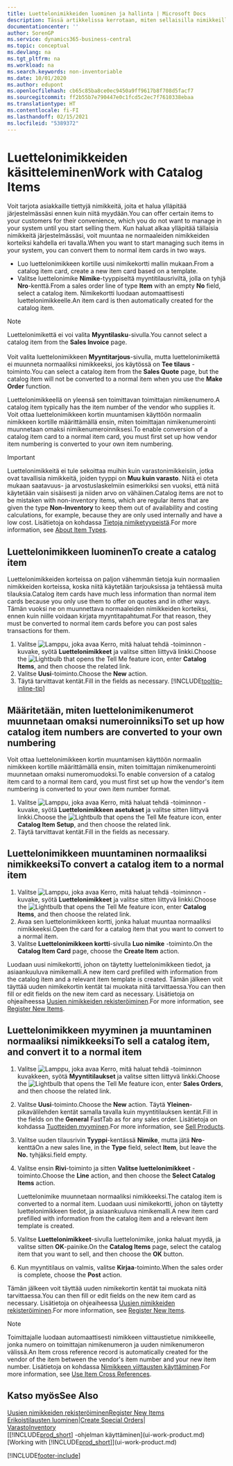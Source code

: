```yaml
---
title: Luettelonimikkeiden luominen ja hallinta | Microsoft Docs
description: Tässä artikkelissa kerrotaan, miten sellaisilla nimikkeillä käydään kauppaa, jotka ovat kuuluvat toimittajien nimikeluetteloon, mutta eivät omaan nimikeluetteloosi.
documentationcenter: ''
author: SorenGP
ms.service: dynamics365-business-central
ms.topic: conceptual
ms.devlang: na
ms.tgt_pltfrm: na
ms.workload: na
ms.search.keywords: non-inventoriable
ms.date: 10/01/2020
ms.author: edupont
ms.openlocfilehash: cb65c85ba8ce0ec9450a9ff9617b8f708d5facf7
ms.sourcegitcommit: ff2b55b7e790447e0c1fcd5c2ec7f7610338ebaa
ms.translationtype: HT
ms.contentlocale: fi-FI
ms.lasthandoff: 02/15/2021
ms.locfileid: "5389372"
---
```

# <a name="work-with-catalog-items"></a><span data-ttu-id="6c9c1-103">Luettelonimikkeiden käsitteleminen</span><span class="sxs-lookup"><span data-stu-id="6c9c1-103">Work with Catalog Items</span></span>
<span data-ttu-id="6c9c1-104">Voit tarjota asiakkaille tiettyjä nimikkeitä, joita et halua ylläpitää järjestelmässäsi ennen kuin niitä myydään.</span><span class="sxs-lookup"><span data-stu-id="6c9c1-104">You can offer certain items to your customers for their convenience, which you do not want to manage in your system until you start selling them.</span></span> <span data-ttu-id="6c9c1-105">Kun haluat alkaa ylläpitää tällaisia nimikkeitä järjestelmässäsi, voit muuntaa ne normaaleiden nimikkeiden korteiksi kahdella eri tavalla.</span><span class="sxs-lookup"><span data-stu-id="6c9c1-105">When you want to start managing such items in your system, you can convert them to normal item cards in two ways.</span></span>

* <span data-ttu-id="6c9c1-106">Luo luettelonimikkeen kortille uusi nimikekortti mallin mukaan.</span><span class="sxs-lookup"><span data-stu-id="6c9c1-106">From a catalog item card, create a new item card based on a template.</span></span>
* <span data-ttu-id="6c9c1-107">Valitse luettelonimike **Nimike**-tyyppiseltä myyntitilausriviltä, jolla on tyhjä **Nro**-kenttä.</span><span class="sxs-lookup"><span data-stu-id="6c9c1-107">From a sales order line of type **Item** with an empty **No** field, select a catalog item.</span></span> <span data-ttu-id="6c9c1-108">Nimikekortti luodaan automaattisesti luettelonimikkeelle.</span><span class="sxs-lookup"><span data-stu-id="6c9c1-108">An item card is then automatically created for the catalog item.</span></span>

> [!NOTE]  
> <span data-ttu-id="6c9c1-109">Luettelonimikettä ei voi valita **Myyntilasku**-sivulla.</span><span class="sxs-lookup"><span data-stu-id="6c9c1-109">You cannot select a catalog item from the **Sales Invoice** page.</span></span><br /><br />
> <span data-ttu-id="6c9c1-110">Voit valita luettelonimikkeen **Myyntitarjous**-sivulla, mutta luettelonimikettä ei muunneta normaaliksi nimikkeeksi, jos käytössä on **Tee tilaus** -toiminto.</span><span class="sxs-lookup"><span data-stu-id="6c9c1-110">You can select a catalog item from the **Sales Quote** page, but the catalog item will not be converted to a normal item when you use the **Make Order** function.</span></span>

<span data-ttu-id="6c9c1-111">Luettelonimikkeellä on yleensä sen toimittavan toimittajan nimikenumero.</span><span class="sxs-lookup"><span data-stu-id="6c9c1-111">A catalog item typically has the item number of the vendor who supplies it.</span></span> <span data-ttu-id="6c9c1-112">Voit ottaa luettelonimikkeen kortin muuntamisen käyttöön normaalin nimikkeen kortille määrittämällä ensin, miten toimittajan nimikenumerointi muunnetaan omaksi nimikenumeroinniksesi.</span><span class="sxs-lookup"><span data-stu-id="6c9c1-112">To enable conversion of a catalog item card to a normal item card, you must first set up how vendor item numbering is converted to your own item numbering.</span></span>   

> [!Important]
> <span data-ttu-id="6c9c1-113">Luettelonimikkeitä ei tule sekoittaa muihin kuin varastonimikkeisiin, jotka ovat tavallisia nimikkeitä, joiden tyyppi on **Muu kuin varasto**. Niitä ei oteta mukaan saatavuus- ja arvostuslaskelmiin esimerkiksi sen vuoksi, että niitä käytetään vain sisäisesti ja niiden arvo on vähäinen.</span><span class="sxs-lookup"><span data-stu-id="6c9c1-113">Catalog items are not to be mistaken with non-inventory items, which are regular items that are given the type **Non-Inventory** to keep them out of availability and costing calculations, for example, because they are only used internally and have a low cost.</span></span> <span data-ttu-id="6c9c1-114">Lisätietoja on kohdassa [Tietoja nimiketyypeistä](inventory-about-item-types.md).</span><span class="sxs-lookup"><span data-stu-id="6c9c1-114">For more information, see [About Item Types](inventory-about-item-types.md).</span></span>

## <a name="to-create-a-catalog-item"></a><span data-ttu-id="6c9c1-115">Luettelonimikkeen luominen</span><span class="sxs-lookup"><span data-stu-id="6c9c1-115">To create a catalog item</span></span>
<span data-ttu-id="6c9c1-116">Luettelonimikkeiden korteissa on paljon vähemmän tietoja kuin normaalien nimikkeiden korteissa, koska niitä käytetään tarjouksissa ja tehtäessä muita tilauksia.</span><span class="sxs-lookup"><span data-stu-id="6c9c1-116">Catalog item cards have much less information than normal item cards because you only use them to offer on quotes and in other ways.</span></span> <span data-ttu-id="6c9c1-117">Tämän vuoksi ne on muunnettava normaaleiden nimikkeiden korteiksi, ennen kuin niille voidaan kirjata myyntitapahtumat.</span><span class="sxs-lookup"><span data-stu-id="6c9c1-117">For that reason, they must be converted to normal item cards before you can post sales transactions for them.</span></span>

1. <span data-ttu-id="6c9c1-118">Valitse ![Lamppu, joka avaa Kerro, mitä haluat tehdä -toiminnon](media/ui-search/search_small.png "Kerro, mitä haluat tehdä") -kuvake, syötä **Luettelonimikkeet** ja valitse sitten liittyvä linkki.</span><span class="sxs-lookup"><span data-stu-id="6c9c1-118">Choose the ![Lightbulb that opens the Tell Me feature](media/ui-search/search_small.png "Tell me what you want to do") icon, enter **Catalog Items**, and then choose the related link.</span></span>
2. <span data-ttu-id="6c9c1-119">Valitse **Uusi**-toiminto.</span><span class="sxs-lookup"><span data-stu-id="6c9c1-119">Choose the **New** action.</span></span>
3. <span data-ttu-id="6c9c1-120">Täytä tarvittavat kentät.</span><span class="sxs-lookup"><span data-stu-id="6c9c1-120">Fill in the fields as necessary.</span></span> [!INCLUDE[tooltip-inline-tip](includes/tooltip-inline-tip_md.md)]

## <a name="to-set-up-how-catalog-item-numbers-are-converted-to-your-own-numbering"></a><span data-ttu-id="6c9c1-121">Määritetään, miten luettelonimikenumerot muunnetaan omaksi numeroinniksi</span><span class="sxs-lookup"><span data-stu-id="6c9c1-121">To set up how catalog item numbers are converted to your own numbering</span></span>
<span data-ttu-id="6c9c1-122">Voit ottaa luettelonimikkeen kortin muuntamisen käyttöön normaalin nimikkeen kortille määrittämällä ensin, miten toimittajan nimikenumerointi muunnetaan omaksi numeromuodoksi.</span><span class="sxs-lookup"><span data-stu-id="6c9c1-122">To enable conversion of a catalog item card to a normal item card, you must first set up how the vendor's item numbering is converted to your own item number format.</span></span>

1. <span data-ttu-id="6c9c1-123">Valitse ![Lamppu, joka avaa Kerro, mitä haluat tehdä -toiminnon](media/ui-search/search_small.png "Kerro, mitä haluat tehdä") -kuvake, syötä **Luettelonimikkeen asetukset** ja valitse sitten liittyvä linkki.</span><span class="sxs-lookup"><span data-stu-id="6c9c1-123">Choose the ![Lightbulb that opens the Tell Me feature](media/ui-search/search_small.png "Tell me what you want to do") icon, enter **Catalog Item Setup**, and then choose the related link.</span></span>
2. <span data-ttu-id="6c9c1-124">Täytä tarvittavat kentät.</span><span class="sxs-lookup"><span data-stu-id="6c9c1-124">Fill in the fields as necessary.</span></span>

## <a name="to-convert-a-catalog-item-to-a-normal-item"></a><span data-ttu-id="6c9c1-125">Luettelonimikkeen muuntaminen normaaliksi nimikkeeksi</span><span class="sxs-lookup"><span data-stu-id="6c9c1-125">To convert a catalog item to a normal item</span></span>
1. <span data-ttu-id="6c9c1-126">Valitse ![Lamppu, joka avaa Kerro, mitä haluat tehdä -toiminnon](media/ui-search/search_small.png "Kerro, mitä haluat tehdä") -kuvake, syötä **Luettelonimikkeet** ja valitse sitten liittyvä linkki.</span><span class="sxs-lookup"><span data-stu-id="6c9c1-126">Choose the ![Lightbulb that opens the Tell Me feature](media/ui-search/search_small.png "Tell me what you want to do") icon, enter **Catalog Items**, and then choose the related link.</span></span>
2. <span data-ttu-id="6c9c1-127">Avaa sen luettelonimikkeen kortti, jonka haluat muuntaa normaaliksi nimikkeeksi.</span><span class="sxs-lookup"><span data-stu-id="6c9c1-127">Open the card for a catalog item that you want to convert to a normal item.</span></span>
3. <span data-ttu-id="6c9c1-128">Valitse **Luettelonimikkeen kortti**-sivulla **Luo nimike** -toiminto.</span><span class="sxs-lookup"><span data-stu-id="6c9c1-128">On the **Catalog Item Card** page, choose the **Create Item** action.</span></span>

<span data-ttu-id="6c9c1-129">Luodaan uusi nimikekortti, johon on täytetty luettelonimikkeen tiedot, ja asiaankuuluva nimikemalli.</span><span class="sxs-lookup"><span data-stu-id="6c9c1-129">A new item card prefilled with information from the catalog item and a relevant item template is created.</span></span> <span data-ttu-id="6c9c1-130">Tämän jälkeen voit täyttää uuden nimikekortin kentät tai muokata niitä tarvittaessa.</span><span class="sxs-lookup"><span data-stu-id="6c9c1-130">You can then fill or edit fields on the new item card as necessary.</span></span> <span data-ttu-id="6c9c1-131">Lisätietoja on ohjeaiheessa [Uusien nimikkeiden rekisteröiminen](inventory-how-register-new-items.md).</span><span class="sxs-lookup"><span data-stu-id="6c9c1-131">For more information, see [Register New Items](inventory-how-register-new-items.md).</span></span>

## <a name="to-sell-a-catalog-item-and-convert-it-to-a-normal-item"></a><span data-ttu-id="6c9c1-132">Luettelonimikkeen myyminen ja muuntaminen normaaliksi nimikkeeksi</span><span class="sxs-lookup"><span data-stu-id="6c9c1-132">To sell a catalog item, and convert it to a normal item</span></span>
1. <span data-ttu-id="6c9c1-133">Valitse ![Lamppu, joka avaa Kerro, mitä haluat tehdä -toiminnon](media/ui-search/search_small.png "Kerro, mitä haluat tehdä") kuvakkeen, syötä **Myyntitilaukset** ja valitse sitten liittyvä linkki.</span><span class="sxs-lookup"><span data-stu-id="6c9c1-133">Choose the ![Lightbulb that opens the Tell Me feature](media/ui-search/search_small.png "Tell me what you want to do") icon, enter **Sales Orders**, and then choose the related link.</span></span>
2. <span data-ttu-id="6c9c1-134">Valitse **Uusi**-toiminto.</span><span class="sxs-lookup"><span data-stu-id="6c9c1-134">Choose the **New** action.</span></span> <span data-ttu-id="6c9c1-135">Täytä **Yleinen**-pikavälilehden kentät samalla tavalla kuin myyntitilauksen kentät.</span><span class="sxs-lookup"><span data-stu-id="6c9c1-135">Fill in the fields on the **General** FastTab as for any sales order.</span></span> <span data-ttu-id="6c9c1-136">Lisätietoja on kohdassa [Tuotteiden myyminen](sales-how-sell-products.md).</span><span class="sxs-lookup"><span data-stu-id="6c9c1-136">For more information, see [Sell Products](sales-how-sell-products.md).</span></span>
3. <span data-ttu-id="6c9c1-137">Valitse uuden tilausrivin **Tyyppi**-kentässä **Nimike**, mutta jätä **Nro**-kenttä</span><span class="sxs-lookup"><span data-stu-id="6c9c1-137">On a new sales line, in the **Type** field, select **Item**, but leave the **No.**</span></span> <span data-ttu-id="6c9c1-138">tyhjäksi.</span><span class="sxs-lookup"><span data-stu-id="6c9c1-138">field empty.</span></span>
4. <span data-ttu-id="6c9c1-139">Valitse ensin **Rivi**-toiminto ja sitten **Valitse luettelonimikkeet** -toiminto.</span><span class="sxs-lookup"><span data-stu-id="6c9c1-139">Choose the **Line** action, and then choose the **Select Catalog Items** action.</span></span>

    <span data-ttu-id="6c9c1-140">Luettelonimike muunnetaan normaaliksi nimikkeeksi.</span><span class="sxs-lookup"><span data-stu-id="6c9c1-140">The catalog item is converted to a normal item.</span></span> <span data-ttu-id="6c9c1-141">Luodaan uusi nimikekortti, johon on täytetty luettelonimikkeen tiedot, ja asiaankuuluva nimikemalli.</span><span class="sxs-lookup"><span data-stu-id="6c9c1-141">A new item card prefilled with information from the catalog item and a relevant item template is created.</span></span>
5. <span data-ttu-id="6c9c1-142">Valitse **Luettelonimikkeet**-sivulla luettelonimike, jonka haluat myydä, ja valitse sitten **OK**-painike.</span><span class="sxs-lookup"><span data-stu-id="6c9c1-142">On the **Catalog Items** page, select the catalog item that you want to sell, and then choose the **OK** button.</span></span>
6. <span data-ttu-id="6c9c1-143">Kun myyntitilaus on valmis, valitse **Kirjaa**-toiminto.</span><span class="sxs-lookup"><span data-stu-id="6c9c1-143">When the sales order is complete, choose the **Post** action.</span></span>

<span data-ttu-id="6c9c1-144">Tämän jälkeen voit täyttää uuden nimikekortin kentät tai muokata niitä tarvittaessa.</span><span class="sxs-lookup"><span data-stu-id="6c9c1-144">You can then fill or edit fields on the new item card as necessary.</span></span> <span data-ttu-id="6c9c1-145">Lisätietoja on ohjeaiheessa [Uusien nimikkeiden rekisteröiminen](inventory-how-register-new-items.md).</span><span class="sxs-lookup"><span data-stu-id="6c9c1-145">For more information, see [Register New Items](inventory-how-register-new-items.md).</span></span>

> [!NOTE]  
>   <span data-ttu-id="6c9c1-146">Toimittajalle luodaan automaattisesti nimikkeen viittaustietue nimikkeelle, jonka numero on toimittajan nimikenumeron ja uuden nimikenumeron välissä.</span><span class="sxs-lookup"><span data-stu-id="6c9c1-146">An Item cross reference record is automatically created for the vendor of the item between the vendor's item number and your new item number.</span></span> <span data-ttu-id="6c9c1-147">Lisätietoja on kohdassa [Nimikkeen viittausten käyttäminen](inventory-how-use-item-cross-refs.md).</span><span class="sxs-lookup"><span data-stu-id="6c9c1-147">For more information, see [Use Item Cross References](inventory-how-use-item-cross-refs.md).</span></span>

## <a name="see-also"></a><span data-ttu-id="6c9c1-148">Katso myös</span><span class="sxs-lookup"><span data-stu-id="6c9c1-148">See Also</span></span>
[<span data-ttu-id="6c9c1-149">Uusien nimikkeiden rekisteröiminen</span><span class="sxs-lookup"><span data-stu-id="6c9c1-149">Register New Items</span></span>](inventory-how-register-new-items.md)  
<span data-ttu-id="6c9c1-150">[Erikoistilausten luominen](sales-how-to-create-special-orders.md)|</span><span class="sxs-lookup"><span data-stu-id="6c9c1-150">[Create Special Orders](sales-how-to-create-special-orders.md)|</span></span>  
[<span data-ttu-id="6c9c1-151">Varasto</span><span class="sxs-lookup"><span data-stu-id="6c9c1-151">Inventory</span></span>](inventory-manage-inventory.md)  
<span data-ttu-id="6c9c1-152">[[!INCLUDE[prod_short](includes/prod_short.md)] -ohjelman käyttäminen](ui-work-product.md)</span><span class="sxs-lookup"><span data-stu-id="6c9c1-152">[Working with [!INCLUDE[prod_short](includes/prod_short.md)]](ui-work-product.md)</span></span>


[!INCLUDE[footer-include](includes/footer-banner.md)]